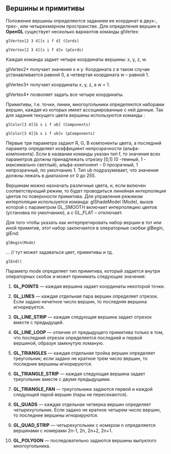 ## Вершины и примитивы

Положение вершины определяются заданием ее координат в двух-, трех-, или четырехмерном пространстве. Для определения вершин в **OpenGL** существует несколько вариантов команды glVertex:

`glVertex[2 3 4][s i f d] (Cords)`

`glVertex[2 3 4][s i f d]v (pCords)`

Каждая команда задает четыре координаты вершины: x, y, z, w. 

glVertex2* получает значения x и y. Координата z в таком случае устанавливается равной 0, а четвертая координата w – равной 1. 

glVertex3* получает координаты x, y, z, а w = 1. 

glVertex4* позволяет задать все четыре координаты.

Примитивы, т.е. точки, линии, многоугольники определяются наборами вершин, каждая из которых имеет ассоциированные с ней данные. Так для задания текущего цвета вершины используются команды :

`glColor[3 4][b s i f ub] (Components)`

`glColor[3 4][b s i f ub]v (pComponents)`

Первые три параметра задают R, G, B компоненты цвета, а последний параметр определяет коэффициент непрозрачности (альфа-компонента). Если в названии команды указан тип f, то значения всех параметров должны принадлежать отрезку [0,1] (0 -темный, 1 - максимально светлый), альфа-компонент - 0 прозрачный, 1 непрозрачный, по умолчанию 1. Тип ub подразумевает, что значения должны лежать в диапазоне от 0 до 255.

Вершинам можно назначать различные цвета, и, если включен соответствующий режим, то будет проводиться линейная интерполяция цветов по поверхности примитива. Для управления режимом интерполяции используется команда: glShadeModel (Mode), вызов которой с параметром GL_SMOOTH включает интерполяцию цветов (установка по умолчанию), а с GL_FLAT – отключает.

Для того чтобы указать как интерпретировать набор вершин в тот или иной примитив, этот набор заключается в операторные скобки glBegin, glEnd:

`glBegin(Mode)`

… // тут может задаваться цвет, примитивы и тд.

`glEnd()`

Параметр mode определяет тип примитива, который задается внутри операторных скобок и может принимать следующие значения:

1. **GL_POINTS** — каждая вершина задает координаты некоторой точки.
    
2. **GL_LINES** — каждая отдельная пара вершин определяет отрезок. Если задано нечетное число вершин, то последняя вершина игнорируется.
    
3. **GL_LINE_STRIP** — каждая следующая вершина задает отрезок вместе с предыдущей.
    
4. **GL_LINE_LOOP** — отличие от предыдущего примитива только в том, что последний отрезок определяется последней и первой вершиной, образуя замкнутую ломаную.
    
5. **GL_TRIANGLES** — каждая отдельная тройка вершин определяет треугольник; если задано не кратное трем число вершин, то последние вершины игнорируются.
    
6. **GL_TRIANGLE_STRIP** — каждая следующая вершина задает треугольник вместе с двумя предыдущими.
    
7. **GL_TRIANGLE_FAN** — треугольники задаются первой и каждой следующей парой вершин (пары не пересекаются).
    
8. **GL_QUADS** — каждая отдельная четверка вершин определяет четырехугольник. Если задано не кратное четырем число вершин, то последние вершины игнорируются.
    
9. **GL_QUAD_STRIP** — четырехугольник с номером n определяется вершинами с номерами 2n-1, 2n, 2n+2, 2n+1.
    
10. **GL_POLYGON** — последовательно задаются вершины выпуклого многоугольника.
    